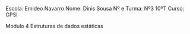 Escola: Emideo Navarro
Nome: Dinis Sousa
Nº e Turma: Nº3 10ºT
Curso: GPSI

Modulo 4
Estruturas de dados estáticas